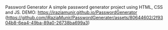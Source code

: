 Password Generator 
A simple password generator project using HTML, CSS and JS.
DEMO: https://iraziamunir.github.io/PasswordGenerator
(https://github.com/iRaziaMunir/PasswordGenerater/assets/80644602/2f9304b8-6ea4-49ba-89a0-26738ba699a3)
